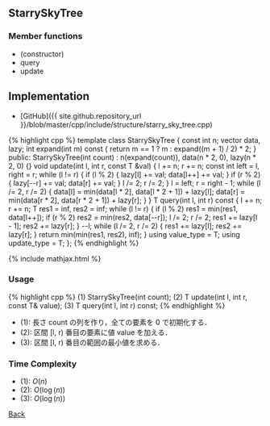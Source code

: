 ## StarrySkyTree

### Member functions

- (constructor)
- query
- update

## Implementation

- [GitHub]({{ site.github.repository_url }}/blob/master/cpp/include/structure/starry_sky_tree.cpp)

{% highlight cpp %}
template <typename T>
class StarrySkyTree {
  const int n;
  vector<T> data, lazy;
  int expand(int m) const { return m == 1 ? m : expand((m + 1) / 2) * 2; }
public:
  StarrySkyTree(int count) : n(expand(count)), data(n * 2, 0), lazy(n * 2, 0) {}
  void update(int l, int r, const T &val) {
    l += n; r += n;
    const int left = l, right = r;
    while (l != r) {
      if (l % 2) { lazy[l] += val; data[l++] += val; }
      if (r % 2) { lazy[--r] += val; data[r] += val; }
      l /= 2; r /= 2;
    }
    l = left; r = right - 1;
    while (l /= 2, r /= 2) {
      data[l] = min(data[l * 2], data[l * 2 + 1]) + lazy[l];
      data[r] = min(data[r * 2], data[r * 2 + 1]) + lazy[r];
    }
  }
  T query(int l, int r) const {
    l += n; r += n;
    T res1 = inf<T>, res2 = inf<T>;
    while (l != r) {
      if (l % 2) res1 = min(res1, data[l++]);
      if (r % 2) res2 = min(res2, data[--r]);
      l /= 2; r /= 2; res1 += lazy[l - 1]; res2 += lazy[r];
    }
    --l;
    while (l /= 2, r /= 2) { res1 += lazy[l]; res2 += lazy[r]; }
    return min(min(res1, res2), inf<T>);
  }
  using value_type = T;
  using update_type = T;
};
{% endhighlight %}

{% include mathjax.html %}

### Usage

{% highlight cpp %}
(1) StarrySkyTree<typename T>(int count);
(2) T update(int l, int r, const T& value);
(3) T query(int l, int r) const;
{% endhighlight %}

- (1): 長さ count の列を作り，全ての要素を 0 で初期化する．
- (2): 区間 [l, r) 番目の要素に値 value を加える．
- (3): 区間 [l, r) 番目の範囲の最小値を求める．

### Time Complexity
- (1): $O(n)$
- (2): $O(\log(n))$
- (3): $O(\log(n))$

[Back](../..)
